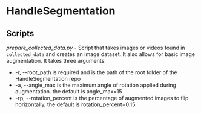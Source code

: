 # HandleSegmentation

## Scripts

_prepare_collected_data.py_ - Script that takes images or videos found in `collected_data` and creates an image dataset. It also allows for basic image augmentation. It takes three arguments:
<ul>
  <li> -r, --root_path is required and is the path of the root folder of the HandleSegmentation repo        </li>
  <li>-a, --angle_max is the maximum angle of rotation applied during augmentation. the default is angle_max=15</li>
  <li>-rp, --rotation_percent is the percentage of augmented images to flip horizontally, the default is rotation_percent=0.15</li>
</ul>
